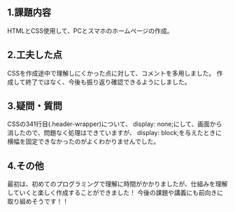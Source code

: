 ## 1.課題内容
HTMLとCSS使用して、PCとスマホのホームページの作成。

## 2.工夫した点
CSSを作成途中で理解しにくかった点に対して、コメントを多用しました。
作成して終了ではなく、今後も振り返り確認できるようにしました。

## 3.疑問・質問
CSSの341行目(.header-wrapper)について、
display: none;にして、画面から消したので、問題なく処理はできていますが、
display: block;を与えたときに横幅を固定できなかったのがよくわかりませんでした。

## 4.その他
最初は、初めてのプログラミングで理解に時間がかかりましたが、仕組みを理解していくと楽しく作成することができました！
今後の課題や講義にも前向きに取り組めそうです！！
